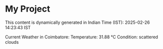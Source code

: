 # My Project

This content is dynamically generated in Indian Time (IST): 2025-02-26 14:23:43 IST


Current Weather in Coimbatore:
Temperature: 31.88 °C
Condition: scattered clouds
